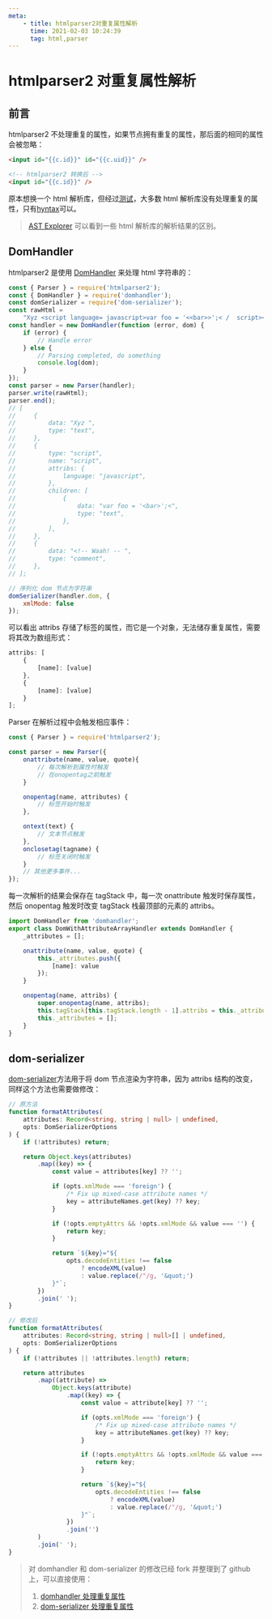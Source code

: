 ```yaml
---
meta:
    - title: htmlparser2对重复属性解析
      time: 2021-02-03 10:24:39
      tag: html,parser
---
```


# htmlparser2 对重复属性解析

## 前言

htmlparser2 不处理重复的属性，如果节点拥有重复的属性，那后面的相同的属性会被忽略：

```html
<input id="{{c.id}}" id="{{c.uid}}" />

<!-- htmlparser2 转换后 -->
<input id="{{c.id}}" />
```

原本想换一个 html 解析库，但经过[测试](https://astexplorer.net/#/1CHlCXc4n4)，大多数 html 解析库没有处理重复的属性，只有[hyntax](https://github.com/mykolaharmash/hyntax)可以。

> [AST Explorer](https://astexplorer.net/#/1CHlCXc4n4) 可以看到一些 html 解析库的解析结果的区别。

<!-- more -->

## DomHandler

htmlparser2 是使用 [DomHandler](https://github.com/fb55/domhandler) 来处理 html 字符串的：

```js
const { Parser } = require('htmlparser2');
const { DomHandler } = require('domhandler');
const domSerializer = require('dom-serializer');
const rawHtml =
    "Xyz <script language= javascript>var foo = '<<bar>>';< /  script><!--<!-- Waah! -- -->";
const handler = new DomHandler(function (error, dom) {
    if (error) {
        // Handle error
    } else {
        // Parsing completed, do something
        console.log(dom);
    }
});
const parser = new Parser(handler);
parser.write(rawHtml);
parser.end();
// [
//     {
//         data: "Xyz ",
//         type: "text",
//     },
//     {
//         type: "script",
//         name: "script",
//         attribs: {
//             language: "javascript",
//         },
//         children: [
//             {
//                 data: "var foo = '<bar>';<",
//                 type: "text",
//             },
//         ],
//     },
//     {
//         data: "<!-- Waah! -- ",
//         type: "comment",
//     },
// ];

// 序列化 dom 节点为字符串
domSerializer(handler.dom, {
    xmlMode: false
});
```

可以看出 attribs 存储了标签的属性，而它是一个对象，无法储存重复属性，需要将其改为数组形式：

```js
attribs: [
    {
        [name]: [value]
    },
    {
        [name]: [value]
    }
];
```

Parser 在解析过程中会触发相应事件：

```js
const { Parser } = require('htmlparser2');

const parser = new Parser({
    onattribute(name, value, quote){
        // 每次解析到属性时触发
        // 在onopentag之前触发
    }

    onopentag(name, attributes) {
        // 标签开始时触发
    },

    ontext(text) {
        // 文本节点触发
    },
    onclosetag(tagname) {
        // 标签关闭时触发
    }
    // 其他更多事件...
});
```

每一次解析的结果会保存在 tagStack 中，每一次 onattribute 触发时保存属性，然后 onopentag 触发时改变 tagStack 栈最顶部的元素的 attribs。

```js
import DomHandler from 'domhandler';
export class DomWithAttributeArrayHandler extends DomHandler {
    _attributes = [];

    onattribute(name, value, quote) {
        this._attributes.push({
            [name]: value
        });
    }

    onopentag(name, attribs) {
        super.onopentag(name, attribs);
        this.tagStack[this.tagStack.length - 1].attribs = this._attributes;
        this._attributes = [];
    }
}
```

## dom-serializer

[dom-serializer](https://github.com/cheeriojs/dom-serializer)方法用于将 dom 节点渲染为字符串，因为 attribs 结构的改变，同样这个方法也需要做修改：

```ts
// 原方法
function formatAttributes(
    attributes: Record<string, string | null> | undefined,
    opts: DomSerializerOptions
) {
    if (!attributes) return;

    return Object.keys(attributes)
        .map((key) => {
            const value = attributes[key] ?? '';

            if (opts.xmlMode === 'foreign') {
                /* Fix up mixed-case attribute names */
                key = attributeNames.get(key) ?? key;
            }

            if (!opts.emptyAttrs && !opts.xmlMode && value === '') {
                return key;
            }

            return `${key}="${
                opts.decodeEntities !== false
                    ? encodeXML(value)
                    : value.replace(/"/g, '&quot;')
            }"`;
        })
        .join(' ');
}

// 修改后
function formatAttributes(
    attributes: Record<string, string | null>[] | undefined,
    opts: DomSerializerOptions
) {
    if (!attributes || !attributes.length) return;

    return attributes
        .map((attribute) =>
            Object.keys(attribute)
                .map((key) => {
                    const value = attribute[key] ?? '';

                    if (opts.xmlMode === 'foreign') {
                        /* Fix up mixed-case attribute names */
                        key = attributeNames.get(key) ?? key;
                    }

                    if (!opts.emptyAttrs && !opts.xmlMode && value === '') {
                        return key;
                    }

                    return `${key}="${
                        opts.decodeEntities !== false
                            ? encodeXML(value)
                            : value.replace(/"/g, '&quot;')
                    }"`;
                })
                .join('')
        )
        .join(' ');
}
```

> 对 domhandler 和 dom-serializer 的修改已经 fork 并整理到了 github 上，可以直接使用：
>
> 1. [domhandler 处理重复属性](https://github.com/sparklinm/htmlparser2/tree/dev_array_attrs)
> 2. [dom-serializer 处理重复属性](https://github.com/sparklinm/dom-serializer/tree/dev_array_attrs)
